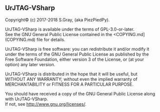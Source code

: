 UrJTAG-VSharp
-------------

Copyright© (c) 2017-2018 S.Gray, (aka PiezPiedPy).

UrJTAG-VSharp is available under the terms of GPL-3.0-or-later.  
See the GNU General Public License contained in the <COPYING.md](COPYING.md) file
for details.

UrJTAG-VSharp is free software: you can redistribute it and/or modify
it under the terms of the GNU General Public License as published by
the Free Software Foundation, either version 3 of the License, or
(at your option) any later version.

UrJTAG-VSharp is distributed in the hope that it will be useful,
but WITHOUT ANY WARRANTY; without even the implied warranty of
MERCHANTABILITY or FITNESS FOR A PARTICULAR PURPOSE.

You should have received a copy of the GNU General Public License
along with UrJTAG-VSharp.  
If not, see <http://www.gnu.org/licenses/>.
